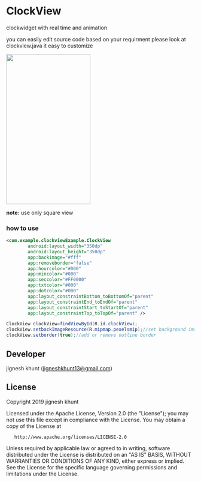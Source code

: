 # ClockView
clockwidget with real time and animation

you can easily edit source code based on your requirment please look at clockview.java it easy to customize

<image src=/clockk.gif
 width=225 height=400>
 
**note:** use only square view

### how to use
```xml
<com.example.clockviewExample.ClockView
        android:layout_width="350dp"
        android:layout_height="350dp"
        app:backimage="#fff"
        app:removeborder="false"
        app:hourcolor="#000"
        app:mincolor="#000"
        app:seccolor="#FF0000"
        app:txtcolor="#000"
        app:dotcolor="#000"
        app:layout_constraintBottom_toBottomOf="parent"
        app:layout_constraintEnd_toEndOf="parent"
        app:layout_constraintStart_toStartOf="parent"
        app:layout_constraintTop_toTopOf="parent" />

```

```java
ClockView clockView=findViewById(R.id.clockView);
clockView.setbackImageResource(R.mipmap.pexelsmip);//set background image resource or color resource
clockView.setborder(true);//add or remove outline border
```
 
##  Developer
  jignesh khunt
  (jigneshkhunt13@gmail.com)
  
##  License

Copyright 2019 jignesh khunt

   Licensed under the Apache License, Version 2.0 (the "License");
   you may not use this file except in compliance with the License.
   You may obtain a copy of the License at

       http://www.apache.org/licenses/LICENSE-2.0

   Unless required by applicable law or agreed to in writing, software
   distributed under the License is distributed on an "AS IS" BASIS,
   WITHOUT WARRANTIES OR CONDITIONS OF ANY KIND, either express or implied.
   See the License for the specific language governing permissions and
   limitations under the License.
